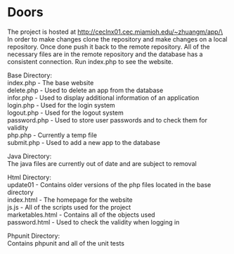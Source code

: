 # Doors

The project is hosted at http://ceclnx01.cec.miamioh.edu/~zhuangm/app/\
In order to make changes clone the repository and make changes on a local repository. Once done push it back to the remote repository. All of the necessary files are in the remote repository and the database has a consistent connection. Run index.php to see the website.

Base Directory:\
index.php - The base website\
delete.php - Used to delete an app from the database\
infor.php - Used to display additional information of an application\
login.php - Used for the login system\
logout.php - Used for the logout system\
password.php - Used to store user passwords and to check them for validity\
php.php - Currently a temp file\
submit.php - Used to add a new app to the database

Java Directory:\
The java files are currently out of date and are subject to removal

Html Directory:\
update01 - Contains older versions of the php files located in the base directory\
index.html - The homepage for the website\
js.js - All of the scripts used for the project\
marketables.html - Contains all of the objects used\
password.html - Used to check the validity when logging in

Phpunit Directory:\
Contains phpunit and all of the unit tests

